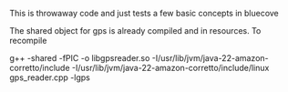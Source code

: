 This is throwaway code and just tests a few basic concepts in bluecove


The shared object for gps is already compiled and in resources.  To recompile

g++ -shared -fPIC -o libgpsreader.so -I/usr/lib/jvm/java-22-amazon-corretto/include -I/usr/lib/jvm/java-22-amazon-corretto/include/linux gps_reader.cpp -lgps
